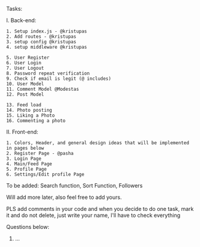 Tasks:

I. Back-end:

    1. Setup index.js - @kristupas
    2. Add routes - @kristupas
    3. setup config @kristupas
    4. setup middleware @kristupas

    5. User Register
    6. User Login
    7. User Logout
    8. Password repeat verification
    9. Check if email is legit (@ includes)
    10. User Model
    11. Comment Model @Modestas
    12. Post Model

    13. Feed load
    14. Photo posting
    15. Liking a Photo
    16. Commenting a photo

II. Front-end:

    1. Colors, Header, and general design ideas that will be implemented in pages below
    2. Register Page - @pasha
    3. Login Page
    4. Main/Feed Page
    5. Profile Page
    6. Settings/Edit profile Page



To be added: Search function, Sort Function, Followers

Will add more later, also feel free to add yours.

PLS add comments in your code and when you decide to do one task, mark it and do not delete, just write your name, I'll have to check everything

Questions below:

1. ...
